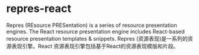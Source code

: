 # repres-react
Repres (REsource PRESentation) is a series of resource presentation engines. The React resource presentation engine includes React-based resource presentation templates &amp; snippets. Repres (资源表现)是一系列的资源表现引擎。React 资源表现引擎包括基于React的资源表现模版和片段。
